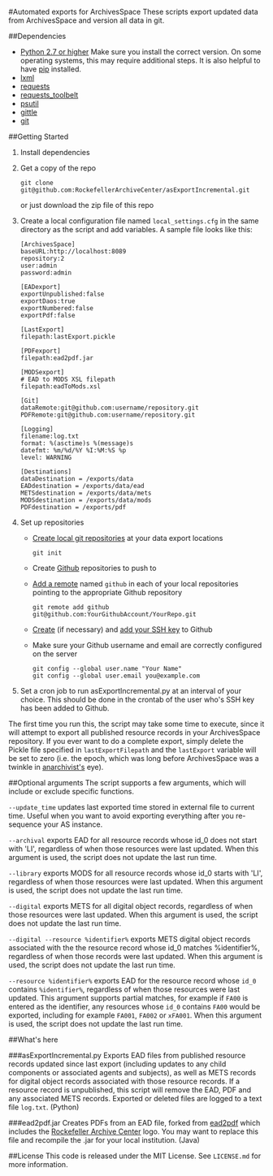 #Automated exports for ArchivesSpace
These scripts export updated data from ArchivesSpace and version all data in git.

##Dependencies

*   [Python 2.7 or higher](https://www.python.org/) Make sure you install the correct version. On some operating systems, this may require additional steps. It is also helpful to have [pip](https://pypi.python.org/pypi/pip) installed.
*   [lxml](http://lxml.de/)
*   [requests](http://www.python-requests.org/en/latest/)
*   [requests_toolbelt](https://github.com/sigmavirus24/requests-toolbelt)
*   [psutil](https://github.com/giampaolo/psutil)
*   [gittle](https://github.com/FriendCode/gittle)
*   [git](https://git-scm.com/)

##Getting Started

1.  Install dependencies
2.  Get a copy of the repo

        git clone git@github.com:RockefellerArchiveCenter/asExportIncremental.git

    or just download the zip file of this repo
3.  Create a local configuration file named `local_settings.cfg` in the same directory as the script and add variables. A sample file looks like this:

        [ArchivesSpace]
        baseURL:http://localhost:8089
        repository:2
        user:admin
        password:admin

        [EADexport]
        exportUnpublished:false
        exportDaos:true
        exportNumbered:false
        exportPdf:false

        [LastExport]
        filepath:lastExport.pickle

        [PDFexport]
        filepath:ead2pdf.jar

        [MODSexport]
        # EAD to MODS XSL filepath
        filepath:eadToMods.xsl

        [Git]
        dataRemote:git@github.com:username/repository.git
        PDFRemote:git@github.com:username/repository.git

        [Logging]
        filename:log.txt
        format: %(asctime)s %(message)s
        datefmt: %m/%d/%Y %I:%M:%S %p
        level: WARNING

        [Destinations]
        dataDestination = /exports/data
        EADdestination = /exports/data/ead
        METSdestination = /exports/data/mets
        MODSdestination = /exports/data/mods
        PDFdestination = /exports/pdf

4.  Set up repositories

    * [Create local git repositories](https://git-scm.com/book/en/v2/Git-Basics-Getting-a-Git-Repository) at your data export locations

          git init

    * Create [Github](http://github.com) repositories to push to
    * [Add a remote](http://git-scm.com/docs/git-remote) named `github` in each of your local repositories pointing to the appropriate Github repository

          git remote add github git@github.com:YourGithubAccount/YourRepo.git

    * [Create](https://help.github.com/articles/generating-a-new-ssh-key-and-adding-it-to-the-ssh-agent/) (if necessary) and [add your SSH key](https://help.github.com/articles/adding-a-new-ssh-key-to-your-github-account/) to Github
    * Make sure your Github username and email are correctly configured on the server

          git config --global user.name "Your Name"
          git config --global user.email you@example.com

5.  Set a cron job to run asExportIncremental.py at an interval of your choice. This should be done in the crontab of the user who's SSH key has been added to Github.

The first time you run this, the script may take some time to execute, since it will attempt to export all published resource records in your ArchivesSpace repository. If you ever want to do a complete export, simply delete the Pickle file specified in `lastExportFilepath` and the `lastExport` variable will be set to zero (i.e. the epoch, which was long before ArchivesSpace was a twinkle in [anarchivist's](https://github.com/anarchivist) eye).

##Optional arguments
The script supports a few arguments, which will include or exclude specific functions.

`--update_time` updates last exported time stored in external file to current time. Useful when you want to avoid exporting everything after you re-sequence your AS instance.

`--archival` exports EAD for all resource records whose id_0 does not start with 'LI', regardless of when those resources were last updated. When this argument is used, the script does not update the last run time.

`--library` exports MODS for all resource records whose id_0 starts with 'LI', regardless of when those resources were last updated. When this argument is used, the script does not update the last run time.

`--digital` exports METS for all digital object records, regardless of when those resources were last updated. When this argument is used, the script does not update the last run time.

`--digital --resource %identifier%` exports METS digital object records associated with the the resource record whose id_0 matches %identifier%, regardless of when those records were last updated. When this argument is used, the script does not update the last run time.

`--resource %identifier%` exports EAD for the resource record whose `id_0` contains `%identifier%`, regardless of when those resources were last updated. This argument supports partial matches, for example if `FA00` is entered as the identifier, any resources whose `id_0` contains `FA00` would be exported, including for example `FA001`, `FA002` or `xFA001`. When this argument is used, the script does not update the last run time.

##What's here

###asExportIncremental.py
Exports EAD files from published resource records updated since last export (including updates to any child components or associated agents and subjects), as well as METS records for digital object records associated with those resource records. If a resource record is unpublished, this script will remove the EAD, PDF and any associated METS records. Exported or deleted files are logged to a text file `log.txt`. (Python)

###ead2pdf.jar
Creates PDFs from an EAD file, forked from [ead2pdf](http://github.com/archivesspace/ead2pdf/) which includes the [Rockefeller Archive Center](https://github.com/RockefellerArchiveCenter) logo. You may want to replace this file and recompile the .jar for your local institution. (Java)

##License
This code is released under the MIT License. See `LICENSE.md` for more information.
